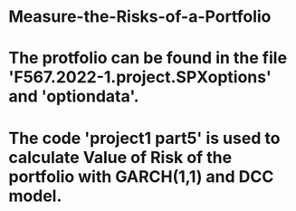 # Measure-the-Risks-of-a-Portfolio
# The protfolio can be found in the file 'F567.2022-1.project.SPXoptions' and 'optiondata'.
# The code 'project1 part5' is used to calculate Value of Risk of the portfolio with GARCH(1,1) and DCC model.
